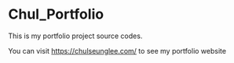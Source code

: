 # Chul_Portfolio
This is my portfolio project source codes. 

You can visit https://chulseunglee.com/ to see my portfolio website
